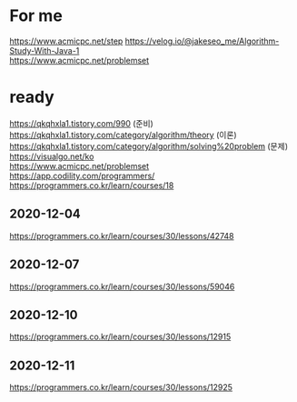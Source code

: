 # For me
https://www.acmicpc.net/step
https://velog.io/@jakeseo_me/Algorithm-Study-With-Java-1  
https://www.acmicpc.net/problemset
# ready
https://qkqhxla1.tistory.com/990  (준비)  
https://qkqhxla1.tistory.com/category/algorithm/theory  (이론)
https://qkqhxla1.tistory.com/category/algorithm/solving%20problem  (문제)  
https://visualgo.net/ko  
https://www.acmicpc.net/problemset
https://app.codility.com/programmers/  
https://programmers.co.kr/learn/courses/18  
  
  
## 2020-12-04
https://programmers.co.kr/learn/courses/30/lessons/42748
## 2020-12-07
https://programmers.co.kr/learn/courses/30/lessons/59046
## 2020-12-10
https://programmers.co.kr/learn/courses/30/lessons/12915
## 2020-12-11
https://programmers.co.kr/learn/courses/30/lessons/12925



